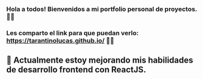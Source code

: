 ### Hola a todos! Bienvenidos a  mi portfolio personal de proyectos. 🙌🙌

### Les comparto el link para que puedan verlo: https://tarantinolucas.github.io/ 🚀🚀

## 🌱 Actualmente estoy mejorando mis habilidades de desarrollo frontend con ReactJS.

<!--
**tarantinolucas/tarantinolucas** is a ✨ _special_ ✨ repository because its `README.md` (this file) appears on your GitHub profile.

Here are some ideas to get you started:

- 🔭 I’m currently working on ...
- 🌱 I’m currently learning ...
- 👯 I’m looking to collaborate on ...
- 🤔 I’m looking for help with ...
- 💬 Ask me about ...
- 📫 How to reach me: ...
- 😄 Pronouns: ...
- ⚡ Fun fact: ...
-->
